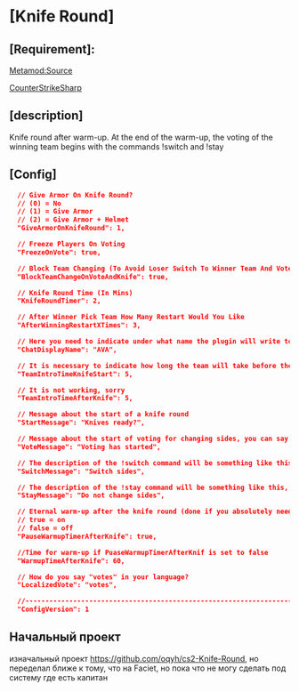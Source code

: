 # [Knife Round]

## [Requirement]:

[Metamod:Source](https://www.sourcemm.net/downloads.php/?branch=master)

[CounterStrikeSharp](https://github.com/roflmuffin/CounterStrikeSharp/releases)

## [description]
Knife round after warm-up. At the end of the warm-up, the voting of the winning team begins with the commands !switch and !stay

## [Config]

```json
  // Give Armor On Knife Round?
  // (0) = No
  // (1) = Give Armor
  // (2) = Give Armor + Helmet
  "GiveArmorOnKnifeRound": 1,

  // Freeze Players On Voting
  "FreezeOnVote": true,

  // Block Team Changing (To Avoid Loser Switch To Winner Team And Vote)
  "BlockTeamChangeOnVoteAndKnife": true,

  // Knife Round Time (In Mins)
  "KnifeRoundTimer": 2,

  // After Winner Pick Team How Many Restart Would You Like
  "AfterWinningRestartXTimes": 3,

  // Here you need to indicate under what name the plugin will write to the chat.
  "ChatDisplayName": "AVA",

  // It is necessary to indicate how long the team will take before the knife round.
  "TeamIntroTimeKnifeStart": 5,

  // It is not working, sorry
  "TeamIntroTimeAfterKnife": 5,

  // Message about the start of a knife round
  "StartMessage": "Knives ready?",

  // Message about the start of voting for changing sides, you can say "Voting has started"
  "VoteMessage": "Voting has started",

  // The description of the !switch command will be something like this, "!switch - (your description like "switch sides")"
  "SwitchMessage": "Switch sides",

  // The description of the !stay command will be something like this, "!stay - (your description like "Do not change sides)"
  "StayMessage": "Do not change sides",

  // Eternal warm-up after the knife round (done if you absolutely need to choose a side (there is no random at the end of the warm-up yet))
  // true = on
  // false = off
  "PauseWarmupTimerAfterKnife": true,

  //Time for warm-up if PuaseWarmupTimerAfterKnif is set to false
  "WarmupTimeAfterKnife": 60,

  // How do you say "votes" in your language?
  "LocalizedVote": "votes",

  //-----------------------------------------------------------------------------------------
  "ConfigVersion": 1
```


## Начальный проект
изначальный проект https://github.com/oqyh/cs2-Knife-Round, но переделал ближе к тому, что на Faciet, но пока что не могу сделать под систему где есть капитан

